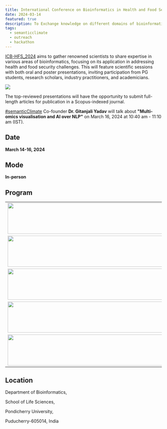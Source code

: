 ```yaml
---
title: International Conference on Bioinformatics in Health and Food Security (ICB-HFS_2024)  
date: 2024-03-14
featured: true
description: To Exchange knowledge on different domains of bioinformatics.
tags:
  - semanticclimate
  - outreach
  - hackathon
---
```


[ICB-HFS_2024](https://www.pondiuni.edu.in/university_news/revised-international-conference-on-bioinformatics-in-health-and-food-security-icb-hfs_2024/) aims to gather renowned scientists to share expertise in various areas of bioinformatics, focusing on its application in addressing health and food security challenges. This will feature scientific sessions with both oral and poster presentations, inviting participation from PG students, research scholars, industry practitioners, and academicians. 

<img src='{{ "/static/img/icb-hfs_flyer.jpg" | url }}'>

The top-reviewed presentations will have the opportunity to submit full-length articles for publication in a Scopus-indexed journal.

[#semanticClimate](https://semanticclimate.github.io/p/en/) Co-founder **Dr. Gitanjali Yadav** will talk about **"Multi-omics visualisation and AI over NLP"** on March 16, 2024 at 10:40 am - 11:10 am (IST).

## Date

**March 14-16, 2024**

## Mode

**In-person**

## Program 

<table>
  <tr>
    <td>
      <img src='{{ "/static/img/icbhfs_schedule1.jpg" | url }}' width="500" height="100">
    </td>
  </tr>
  <tr>
    <td>
      <img src='{{ "/static/img/icbhfs_schedule2.jpg" | url }}' width="500" height="100">
    </td>
  </tr>
  <tr>
    <td>
      <img src='{{ "/static/img/icbhfs_schedule3.jpg" | url }}' width="500" height="100">
    </td>
  </tr>
  <tr>
    <td>
      <img src='{{ "/static/img/icbhfs_schedule4.jpg" | url }}' width="500" height="100">
    </td>
  </tr>
  <tr>
    <td>
      <img src='{{ "/static/img/icbhfs_schedule5.jpg" | url }}' width="500" height="100">
    </td>
  </tr>
</table>

## Location

Department of Bioinformatics, 

School of Life Sciences, 

Pondicherry University,

Puducherry-605014, India









